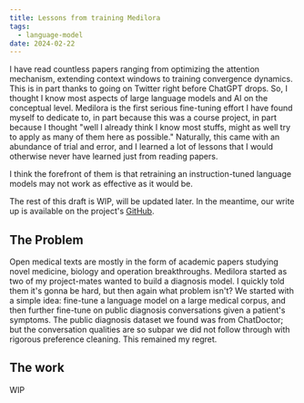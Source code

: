 ```yaml
---
title: Lessons from training Medilora
tags:
  - language-model
date: 2024-02-22
---
```


I have read countless papers ranging from optimizing the attention mechanism, extending context windows to training convergence dynamics. This is in part thanks to going on Twitter right before ChatGPT drops. So, I thought I know most aspects of large language models and AI on the conceptual level. Medilora is the first serious fine-tuning effort I have found myself to dedicate to, in part because this was a course project, in part because I thought "well I already think I know most stuffs, might as well try to apply as many of them here as possible." Naturally, this came with an abundance of trial and error, and I learned a lot of lessons that I would otherwise never have learned just from reading papers.

I think the forefront of them is that retraining an instruction-tuned language models may not work as effective as it would be.

The rest of this draft is WIP, will be updated later. In the meantime, our write up is available on the project's [GitHub](https://github.com/yxzwayne/Medilora/blob/09dbf914e47ef218ea7422161991867fd6c3fd99/report/Medilora_Final_Report.pdf).

## The Problem

Open medical texts are mostly in the form of academic papers studying novel medicine, biology and operation breakthroughs. Medilora started as two of my project-mates wanted to build a diagnosis model. I quickly told them it's gonna be hard, but then again what problem isn't? We started with a simple idea: fine-tune a language model on a large medical corpus, and then further fine-tune on public diagnosis conversations given a patient's symptoms. The public diagnosis dataset we found was from ChatDoctor; but the conversation qualities are so subpar we did not follow through with rigorous preference cleaning. This remained my regret.

## The work

WIP
